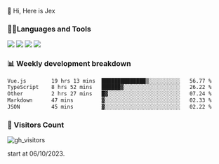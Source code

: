  👋 Hi, Here is Jex

 

### 🧑‍💻Languages and Tools

<code><a href="https://react.dev"><img src="https://api.iconify.design/logos:react.svg" /></a></code>
<code><a href="https://github.com/vuejs/core"><img src="https://api.iconify.design/logos:vue.svg" /></a></code> 
<code><a href="https://github.com/microsoft/TypeScript"><img src="https://api.iconify.design/logos:typescript-icon.svg" /></a></code>
<code><a href="https://threejs.org/"><img src="https://api.iconify.design/logos:threejs.svg" /></a></code>

### 📊 Weekly development breakdown

<!--START_SECTION:waka-->

```txt
Vue.js        19 hrs 13 mins  ██████████████▒░░░░░░░░░░   56.77 %
TypeScript    8 hrs 52 mins   ██████▓░░░░░░░░░░░░░░░░░░   26.22 %
Other         2 hrs 27 mins   █▓░░░░░░░░░░░░░░░░░░░░░░░   07.24 %
Markdown      47 mins         ▓░░░░░░░░░░░░░░░░░░░░░░░░   02.33 %
JSON          45 mins         ▓░░░░░░░░░░░░░░░░░░░░░░░░   02.22 %
```

<!--END_SECTION:waka-->


### 👀 Visitors Count

![gh_visitors](https://profile-counter.glitch.me/jexlau/count.svg)

start at 06/10/2023.
